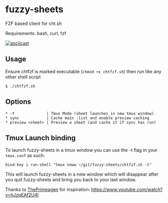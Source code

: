 # fuzzy-sheets
FZF based client for cht.sh

Requirements: bash, curl, fzf

[![asciicast](https://asciinema.org/a/Yl7G87EAtMQtpWxsXPJr8zqIe.svg)](https://asciinema.org/a/Yl7G87EAtMQtpWxsXPJr8zqIe)

## Usage
Ensure chtfzf is marked executable (`chmod +x chtfzf.sh`) then run like any other shell script

    $ ./chtfzf.sh

## Options
    * -t              | Tmux Mode (sheet launches in new tmux window)
    * sync            | Cache main :list and enable preview caching
    * preview <sheet> | Preview a sheet (and cache it if sync has run)

## Tmux Launch binding
To launch fuzzy-sheets in a tmux window you can use the -t flag in your `tmux.conf` as such:

    bind-key i run-shell "tmux neww ~/git/fuzzy-sheets/chtfzf.sh -t"

This will launch fuzzy-sheets in a new window which will disappear after you quit fuzzy-sheets and bring you back to your last window.

Thanks to [ThePrimeagen](https://github.com/ThePrimeagen) for inspiration: https://www.youtube.com/watch?v=hJzqEAf2U4I

